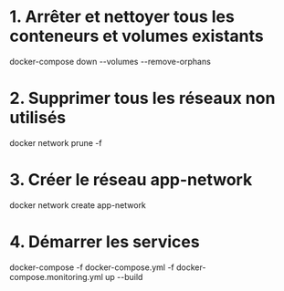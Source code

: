 # 1. Arrêter et nettoyer tous les conteneurs et volumes existants
docker-compose down --volumes --remove-orphans

# 2. Supprimer tous les réseaux non utilisés
docker network prune -f

# 3. Créer le réseau app-network
docker network create app-network

# 4. Démarrer les services
docker-compose -f docker-compose.yml -f docker-compose.monitoring.yml up --build